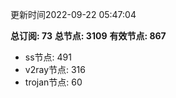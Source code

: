更新时间2022-09-22 05:47:04

**总订阅: 73**
**总节点: 3109**
**有效节点: 867**
- ss节点: 491
- v2ray节点: 316
- trojan节点: 60
